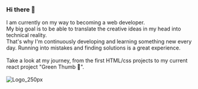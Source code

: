 ### Hi there 👋

I am currently on my way to becoming a web developer. <br>
My big goal is to be able to translate the creative ideas in my head into technical reality.<br>
That's why I'm continuously developing and learning something new every day. Running into mistakes and finding solutions is a great experience.<br> 
<br>
Take a look at my journey, from the first HTML/css projects to my current react project "Green Thumb 🌱".<br><br>
 ![Logo_250px](https://user-images.githubusercontent.com/87716665/158642000-b4f571aa-8444-4842-9ada-1101efefe016.jpg)



